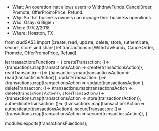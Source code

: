 - What: An operation that allows users to WithdrawFunds, CancelOrder, Promote, OfferPromoPrice, Refund.
- Why:  So that business owners can manage their business operations
- Who: Osayuki Bigie + 
- When: 07/02/2018
- Where: Houston, TX

from crudSASS import [create, read, update, delete, store, authenticate, secure, store, and share]
let transactions = [WithdrawFunds, CancelOrder, Promote, OfferPromoPrice, Refund]


let transactionsFunctions = {
createTransaction: ()=> {transactions.map(transactionsAction => create(transactionsAction)},
readTransaction: ()=> {transactions.map(transactionsAction => read(transactionsAction)},
updateTransaction: ()=> {transactions.map(transactionsAction => update(transactionsAction)},
deleteTransaction: ()=> {transactions.map(transactionsAction => delete(transactionsAction)},
storeTransaction:()=> {transactions.map(transactionsAction => store(transactionsAction)},
authenticateTransaction: ()=> {transactions.map(transactionsAction => authenticate(transactionsAction)},
secureTransaction: ()=> {transactions.map(transactionsAction => secure(transactionsAction)},
    }

modules.exports(transactionsFunctions);
